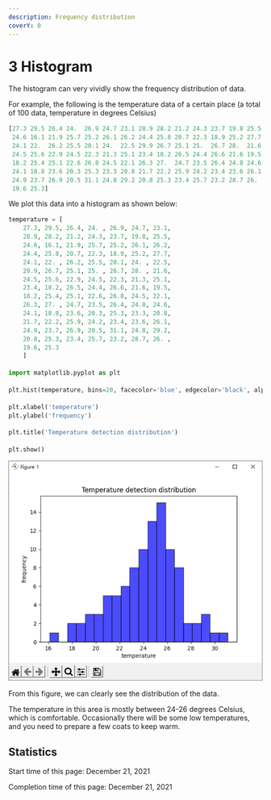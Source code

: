 ```yaml
---
description: Frequency distribution
coverY: 0
---
```


# 3 Histogram

The histogram can very vividly show the frequency distribution of data.

For example, the following is the temperature data of a certain place (a total of 100 data, temperature in degrees Celsius)

```python
[27.3 29.5 26.4 24.  26.9 24.7 23.1 28.9 28.2 21.2 24.3 23.7 19.8 25.5
 24.6 16.1 21.9 25.7 25.2 26.1 26.2 24.4 25.8 20.7 22.3 18.9 25.2 27.7
 24.1 22.  26.2 25.5 20.1 24.  22.5 29.9 26.7 25.1 25.  26.7 28.  21.6
 24.5 25.6 22.9 24.5 22.3 21.3 25.1 23.4 18.2 26.5 24.4 26.6 21.6 19.5
 18.2 25.4 25.1 22.6 26.8 24.5 22.1 26.3 27.  24.7 23.5 26.4 24.8 24.6
 24.1 18.8 23.6 20.3 25.3 23.3 20.8 21.7 22.2 25.9 24.2 23.4 23.6 26.1
 24.9 23.7 26.9 20.5 31.1 24.8 29.2 20.8 25.3 23.4 25.7 23.2 28.7 26.
 19.6 25.3]
```

We plot this data into a histogram as shown below:

```python
temperature = [
    27.3, 29.5, 26.4, 24. , 26.9, 24.7, 23.1, 
    28.9, 28.2, 21.2, 24.3, 23.7, 19.8, 25.5,
    24.6, 16.1, 21.9, 25.7, 25.2, 26.1, 26.2, 
    24.4, 25.8, 20.7, 22.3, 18.9, 25.2, 27.7,
    24.1, 22. , 26.2, 25.5, 20.1, 24. , 22.5, 
    29.9, 26.7, 25.1, 25. , 26.7, 28. , 21.6,
    24.5, 25.6, 22.9, 24.5, 22.3, 21.3, 25.1, 
    23.4, 18.2, 26.5, 24.4, 26.6, 21.6, 19.5,
    18.2, 25.4, 25.1, 22.6, 26.8, 24.5, 22.1, 
    26.3, 27. , 24.7, 23.5, 26.4, 24.8, 24.6,
    24.1, 18.8, 23.6, 20.3, 25.3, 23.3, 20.8, 
    21.7, 22.2, 25.9, 24.2, 23.4, 23.6, 26.1,
    24.9, 23.7, 26.9, 20.5, 31.1, 24.8, 29.2, 
    20.8, 25.3, 23.4, 25.7, 23.2, 28.7, 26. ,
    19.6, 25.3
    ]

import matplotlib.pyplot as plt

plt.hist(temperature, bins=20, facecolor='blue', edgecolor='black', alpha=0.7)

plt.xlabel('temperature')
plt.ylabel('frequency')

plt.title('Temperature detection distribution')

plt.show()
```

![Histogram](<../.gitbook/assets/image (10).png>)

From this figure, we can clearly see the distribution of the data.

The temperature in this area is mostly between 24-26 degrees Celsius, which is comfortable. Occasionally there will be some low temperatures, and you need to prepare a few coats to keep warm.

## Statistics

Start time of this page: December 21, 2021

Completion time of this page: December 21, 2021
